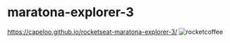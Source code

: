 # maratona-explorer-3
https://capeloo.github.io/rocketseat-maratona-explorer-3/
![rocketcoffee](https://user-images.githubusercontent.com/108996602/183965238-718430fa-5f6e-4aa6-81a3-f2c8c2b06e38.png)
